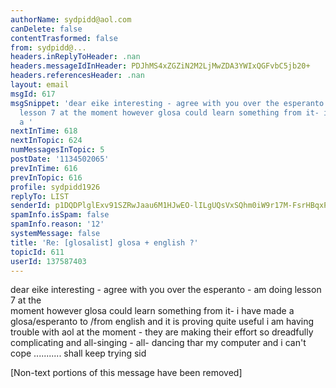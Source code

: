 ```yaml
---
authorName: sydpidd@aol.com
canDelete: false
contentTrasformed: false
from: sydpidd@...
headers.inReplyToHeader: .nan
headers.messageIdInHeader: PDJhMS4xZGZiN2M2LjMwZDA3YWIxQGFvbC5jb20+
headers.referencesHeader: .nan
layout: email
msgId: 617
msgSnippet: 'dear eike interesting - agree with you over the esperanto - am doing
  lesson 7 at the moment however glosa could learn something from it- i have made
  a '
nextInTime: 618
nextInTopic: 624
numMessagesInTopic: 5
postDate: '1134502065'
prevInTime: 616
prevInTopic: 616
profile: sydpidd1926
replyTo: LIST
senderId: p1DQDPlglExv91SZRwJaau6M1HJwEO-lILgUQsVxSQhm0iW9r17M-FsrHBqxPI8r3U6Jwlie
spamInfo.isSpam: false
spamInfo.reason: '12'
systemMessage: false
title: 'Re: [glosalist] glosa + english ?'
topicId: 611
userId: 137587403
---
```


dear eike
interesting - agree with you over the esperanto - am doing lesson 7 at the  
moment however glosa could learn something from it- i have made a  
glosa/esperanto to /from english and it is proving quite useful
i am having trouble with aol at the moment - they are making their effort  so 
dreadfully complicating and all-singing - all- dancing thar my computer and i 
 can't cope ...........
shall keep trying
sid


[Non-text portions of this message have been removed]


